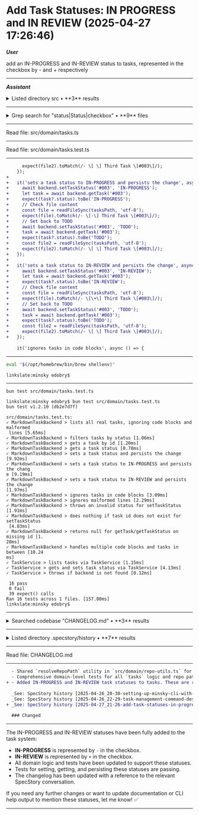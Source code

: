 <!-- Generated by SpecStory -->

# Add Task Statuses: IN PROGRESS and IN REVIEW (2025-04-27 17:26:46)

_**User**_

add an IN-PROGRESS and IN-REVIEW status to tasks, represented in the checkbox by - and + respectively

---

_**Assistant**_

<details>
            <summary>Listed directory src • **3** results</summary>
        
| Name |
|-------|
| 📄 `cli.ts` |
| 📁 `domain` |
| 📁 `commands` |

</details>

---

<details>
            <summary>Grep search for "status|Status|checkbox" • **9** files</summary>
        
| File | Line | Match |
|------|------|-------|
| `file:///Users/edobry/Projects/minsky/src/domain/git.ts` | L159 | ``git -C ${workdir} diff --name-status ${mergeBase} ${branch}`` |
| `file:///Users/edobry/Projects/minsky/src/domain/tasks.ts` | L12 | `status: string;` |
| `file:///Users/edobry/Projects/minsky/src/domain/tasks.ts` | L19 | `getTaskStatus(id: string): Promise<string | null>;` |
| `file:///Users/edobry/Projects/minsky/src/domain/tasks.ts` | L20 | `setTaskStatus(id: string, status: string): Promise<void>;` |
| `file:///Users/edobry/Projects/minsky/src/domain/tasks.ts` | L24 | `status?: string;` |
| `file:///Users/edobry/Projects/minsky/src/domain/tasks.ts` | L27 | `// Task status constants and checkbox mapping` |
| `file:///Users/edobry/Projects/minsky/src/domain/tasks.ts` | L28 | `export const TASK_STATUS = {` |
| `file:///Users/edobry/Projects/minsky/src/domain/tasks.ts` | L35 | `export type TaskStatus = typeof TASK_STATUS[keyof typeof TASK_STATUS];` |
| `file:///Users/edobry/Projects/minsky/src/domain/tasks.ts` | L37 | `export const TASK_STATUS_CHECKBOX: Record<string, string> = {` |
| `file:///Users/edobry/Projects/minsky/src/domain/tasks.ts` | L38 | `[TASK_STATUS.TODO]: ' ',` |
| `file:///Users/edobry/Projects/minsky/src/domain/tasks.ts` | L39 | `[TASK_STATUS.DONE]: 'x',` |
| `file:///Users/edobry/Projects/minsky/src/domain/tasks.ts` | L40 | `[TASK_STATUS.IN_PROGRESS]: '-',` |
| `file:///Users/edobry/Projects/minsky/src/domain/tasks.ts` | L41 | `[TASK_STATUS.IN_REVIEW]: '+',` |
| `file:///Users/edobry/Projects/minsky/src/domain/tasks.ts` | L44 | `export const CHECKBOX_TO_STATUS: Record<string, TaskStatus> = {` |
| `file:///Users/edobry/Projects/minsky/src/domain/tasks.ts` | L45 | `' ': TASK_STATUS.TODO,` |
| `file:///Users/edobry/Projects/minsky/src/domain/tasks.ts` | L46 | `'x': TASK_STATUS.DONE,` |
| `file:///Users/edobry/Projects/minsky/src/domain/tasks.ts` | L47 | `'-': TASK_STATUS.IN_PROGRESS,` |
| `file:///Users/edobry/Projects/minsky/src/domain/tasks.ts` | L48 | `'+': TASK_STATUS.IN_REVIEW,` |
| `file:///Users/edobry/Projects/minsky/src/domain/tasks.ts` | L62 | `if (options?.status) {` |
| `file:///Users/edobry/Projects/minsky/src/domain/tasks.ts` | L63 | `return tasks.filter(task => task.status === options.status);` |
| `file:///Users/edobry/Projects/minsky/src/domain/tasks.ts` | L74 | `async getTaskStatus(id: string): Promise<string | null> {` |
| `file:///Users/edobry/Projects/minsky/src/domain/tasks.ts` | L76 | `return task ? task.status : null;` |
| `file:///Users/edobry/Projects/minsky/src/domain/tasks.ts` | L79 | `async setTaskStatus(id: string, status: string): Promise<void> {` |
| `file:///Users/edobry/Projects/minsky/src/domain/tasks.ts` | L80 | `if (!Object.values(TASK_STATUS).includes(status as TaskStatus)) {` |
| `file:///Users/edobry/Projects/minsky/src/domain/tasks.ts` | L81 | `throw new Error(`Status must be one of: ${Object.values(TASK_STATUS).join(', ')}`);` |
| `file:///Users/edobry/Projects/minsky/src/domain/tasks.ts` | L85 | `const newStatusChar = TASK_STATUS_CHECKBOX[status];` |
| `file:///Users/edobry/Projects/minsky/src/domain/tasks.ts` | L95 | `// Replace only the first checkbox in the line` |
| `file:///Users/edobry/Projects/minsky/src/domain/tasks.ts` | L96 | `return line.replace(/^(\s*- \[)( |x|\-|\+)(\])/, `$1${newStatusChar}$3`);` |
| `file:///Users/edobry/Projects/minsky/src/domain/tasks.ts` | L120 | `const checkbox = match[1];` |
| `file:///Users/edobry/Projects/minsky/src/domain/tasks.ts` | L124 | `const status = CHECKBOX_TO_STATUS[checkbox as keyof typeof CHECKBOX_TO_STATUS] || TASK_STATUS.TODO;` |
| `file:///Users/edobry/Projects/minsky/src/domain/tasks.ts` | L139 | `tasks.push({ id, title, status, description: description.trim() });` |
| `file:///Users/edobry/Projects/minsky/src/domain/tasks.ts` | L168 | `async getTaskStatus(id: string): Promise<string | null> {` |
| `file:///Users/edobry/Projects/minsky/src/domain/tasks.ts` | L174 | `async setTaskStatus(id: string, status: string): Promise<void> {` |
| `file:///Users/edobry/Projects/minsky/src/domain/tasks.ts` | L213 | `async getTaskStatus(id: string): Promise<string | null> {` |
| `file:///Users/edobry/Projects/minsky/src/domain/tasks.ts` | L214 | `return this.currentBackend.getTaskStatus(id);` |
| `file:///Users/edobry/Projects/minsky/src/domain/tasks.ts` | L217 | `async setTaskStatus(id: string, status: string): Promise<void> {` |
| `file:///Users/edobry/Projects/minsky/src/domain/tasks.ts` | L218 | `return this.currentBackend.setTaskStatus(id, status);` |
| `file:///Users/edobry/Projects/minsky/src/domain/tasks.test.ts` | L52 | `it('filters tasks by status', async () => {` |
| `file:///Users/edobry/Projects/minsky/src/domain/tasks.test.ts` | L53 | `const done = await backend.listTasks({ status: 'DONE' });` |
| `file:///Users/edobry/Projects/minsky/src/domain/tasks.test.ts` | L56 | `const todo = await backend.listTasks({ status: 'TODO' });` |
| `file:///Users/edobry/Projects/minsky/src/domain/tasks.test.ts` | L68 | `it('gets a task status', async () => {` |
| `file:///Users/edobry/Projects/minsky/src/domain/tasks.test.ts` | L69 | `expect(await backend.getTaskStatus('#002')).toBe('DONE');` |
| `file:///Users/edobry/Projects/minsky/src/domain/tasks.test.ts` | L70 | `expect(await backend.getTaskStatus('#003')).toBe('TODO');` |
| `file:///Users/edobry/Projects/minsky/src/domain/tasks.test.ts` | L73 | `it('sets a task status and persists the change', async () => {` |
| `file:///Users/edobry/Projects/minsky/src/domain/tasks.test.ts` | L74 | `await backend.setTaskStatus('#003', 'DONE');` |
| `file:///Users/edobry/Projects/minsky/src/domain/tasks.test.ts` | L76 | `expect(task?.status).toBe('DONE');` |
| `file:///Users/edobry/Projects/minsky/src/domain/tasks.test.ts` | L81 | `await backend.setTaskStatus('#003', 'TODO');` |
| `file:///Users/edobry/Projects/minsky/src/domain/tasks.test.ts` | L83 | `expect(task?.status).toBe('TODO');` |
| `file:///Users/edobry/Projects/minsky/src/domain/tasks.test.ts` | L99 | `it('throws on invalid status for setTaskStatus', async () => {` |
| `file:///Users/edobry/Projects/minsky/src/domain/tasks.test.ts` | L100 | `await expect(backend.setTaskStatus('#001', 'INVALID')).rejects.toThrow();` |
| `file:///Users/edobry/Projects/minsky/src/domain/tasks.test.ts` | L103 | `it('does nothing if task id does not exist for setTaskStatus', async () => {` |
| `file:///Users/edobry/Projects/minsky/src/domain/tasks.test.ts` | L106 | `await backend.setTaskStatus('#999', 'DONE');` |
| `file:///Users/edobry/Projects/minsky/src/domain/tasks.test.ts` | L111 | `it('returns null for getTask/getTaskStatus on missing id', async () => {` |
| `file:///Users/edobry/Projects/minsky/src/domain/tasks.test.ts` | L113 | `expect(await backend.getTaskStatus('#999')).toBeNull();` |
| `file:///Users/edobry/Projects/minsky/src/domain/tasks.test.ts` | L150 | `it('gets and sets task status via TaskService', async () => {` |
| `file:///Users/edobry/Projects/minsky/src/domain/tasks.test.ts` | L151 | `expect(await service.getTaskStatus('#001')).toBe('TODO');` |
| `file:///Users/edobry/Projects/minsky/src/domain/tasks.test.ts` | L152 | `await service.setTaskStatus('#001', 'DONE');` |
| `file:///Users/edobry/Projects/minsky/src/domain/tasks.test.ts` | L153 | `expect(await service.getTaskStatus('#001')).toBe('DONE');` |
| `file:///Users/edobry/Projects/minsky/src/commands/tasks/list.ts` | L11 | `.option('-s, --status <status>', 'Filter tasks by status')` |
| `file:///Users/edobry/Projects/minsky/src/commands/tasks/list.ts` | L16 | `.action(async (options: { status?: string, backend?: string, session?: string, repo?: string, json?: boolean }) => {` |
| `file:///Users/edobry/Projects/minsky/src/commands/tasks/list.ts` | L24 | `status: options.status` |
| `file:///Users/edobry/Projects/minsky/src/commands/tasks/list.ts` | L39 | `console.log(`- ${task.id}: ${task.title} [${task.status}]`);` |
| `file:///Users/edobry/Projects/minsky/src/commands/tasks/index.ts` | L3 | `import { createStatusCommand } from './status';` |
| `file:///Users/edobry/Projects/minsky/src/commands/tasks/index.ts` | L11 | `tasks.addCommand(createStatusCommand());` |
| `file:///Users/edobry/Projects/minsky/src/commands/tasks/get.ts` | L37 | `console.log(`Status: ${task.status}`);` |
| `file:///Users/edobry/Projects/minsky/src/commands/tasks/status.ts` | L1 | `import { TaskService, TASK_STATUS } from '../../domain/tasks';` |
| `file:///Users/edobry/Projects/minsky/src/commands/tasks/status.ts` | L2 | `import type { TaskStatus } from '../../domain/tasks';` |
| `file:///Users/edobry/Projects/minsky/src/commands/tasks/status.ts` | L9 | `function createStatusGetCommand(): Command {` |
| `file:///Users/edobry/Projects/minsky/src/commands/tasks/status.ts` | L11 | `.description('Get the status of a task')` |
| `file:///Users/edobry/Projects/minsky/src/commands/tasks/status.ts` | L23 | `const status = await taskService.getTaskStatus(taskId);` |
| `file:///Users/edobry/Projects/minsky/src/domain/tasks.ts` | L12 | `status: string;` |
| `file:///Users/edobry/Projects/minsky/src/domain/tasks.ts` | L19 | `getTaskStatus(id: string): Promise<string | null>;` |
| `file:///Users/edobry/Projects/minsky/src/domain/tasks.ts` | L20 | `setTaskStatus(id: string, status: string): Promise<void>;` |
| `file:///Users/edobry/Projects/minsky/src/domain/tasks.ts` | L24 | `status?: string;` |
| `file:///Users/edobry/Projects/minsky/src/domain/tasks.ts` | L27 | `// Task status constants and checkbox mapping` |
| `file:///Users/edobry/Projects/minsky/src/domain/tasks.ts` | L28 | `export const TASK_STATUS = {` |
| `file:///Users/edobry/Projects/minsky/src/domain/tasks.ts` | L35 | `export type TaskStatus = typeof TASK_STATUS[keyof typeof TASK_STATUS];` |
| `file:///Users/edobry/Projects/minsky/src/domain/tasks.ts` | L37 | `export const TASK_STATUS_CHECKBOX: Record<string, string> = {` |
| `file:///Users/edobry/Projects/minsky/src/domain/tasks.ts` | L38 | `[TASK_STATUS.TODO]: ' ',` |
| `file:///Users/edobry/Projects/minsky/src/domain/tasks.ts` | L39 | `[TASK_STATUS.DONE]: 'x',` |
| `file:///Users/edobry/Projects/minsky/src/domain/tasks.ts` | L40 | `[TASK_STATUS.IN_PROGRESS]: '-',` |
| `file:///Users/edobry/Projects/minsky/src/domain/tasks.ts` | L41 | `[TASK_STATUS.IN_REVIEW]: '+',` |
| `file:///Users/edobry/Projects/minsky/src/domain/tasks.ts` | L44 | `export const CHECKBOX_TO_STATUS: Record<string, TaskStatus> = {` |
| `file:///Users/edobry/Projects/minsky/src/domain/tasks.ts` | L45 | `' ': TASK_STATUS.TODO,` |
| `file:///Users/edobry/Projects/minsky/src/domain/tasks.ts` | L46 | `'x': TASK_STATUS.DONE,` |
| `file:///Users/edobry/Projects/minsky/src/domain/tasks.ts` | L47 | `'-': TASK_STATUS.IN_PROGRESS,` |
| `file:///Users/edobry/Projects/minsky/src/domain/tasks.ts` | L48 | `'+': TASK_STATUS.IN_REVIEW,` |
| `file:///Users/edobry/Projects/minsky/src/domain/tasks.ts` | L62 | `if (options?.status) {` |
| `file:///Users/edobry/Projects/minsky/src/domain/tasks.ts` | L63 | `return tasks.filter(task => task.status === options.status);` |
| `file:///Users/edobry/Projects/minsky/src/domain/tasks.ts` | L74 | `async getTaskStatus(id: string): Promise<string | null> {` |
| `file:///Users/edobry/Projects/minsky/src/domain/tasks.ts` | L76 | `return task ? task.status : null;` |
| `file:///Users/edobry/Projects/minsky/src/domain/tasks.ts` | L79 | `async setTaskStatus(id: string, status: string): Promise<void> {` |
| `file:///Users/edobry/Projects/minsky/src/domain/tasks.ts` | L80 | `if (!Object.values(TASK_STATUS).includes(status as TaskStatus)) {` |
| `file:///Users/edobry/Projects/minsky/src/domain/tasks.ts` | L81 | `throw new Error(`Status must be one of: ${Object.values(TASK_STATUS).join(', ')}`);` |
| `file:///Users/edobry/Projects/minsky/src/domain/tasks.ts` | L85 | `const newStatusChar = TASK_STATUS_CHECKBOX[status];` |
| `file:///Users/edobry/Projects/minsky/src/domain/tasks.ts` | L95 | `// Replace only the first checkbox in the line` |
| `file:///Users/edobry/Projects/minsky/src/domain/tasks.ts` | L96 | `return line.replace(/^(\s*- \[)( |x|\-|\+)(\])/, `$1${newStatusChar}$3`);` |
| `file:///Users/edobry/Projects/minsky/src/domain/tasks.ts` | L120 | `const checkbox = match[1];` |
| `file:///Users/edobry/Projects/minsky/src/domain/tasks.ts` | L124 | `const status = CHECKBOX_TO_STATUS[checkbox as keyof typeof CHECKBOX_TO_STATUS] || TASK_STATUS.TODO;` |
| `file:///Users/edobry/Projects/minsky/src/domain/tasks.ts` | L139 | `tasks.push({ id, title, status, description: description.trim() });` |
| `file:///Users/edobry/Projects/minsky/src/domain/tasks.ts` | L168 | `async getTaskStatus(id: string): Promise<string | null> {` |
| `file:///Users/edobry/Projects/minsky/src/domain/tasks.ts` | L174 | `async setTaskStatus(id: string, status: string): Promise<void> {` |
| `file:///Users/edobry/Projects/minsky/src/domain/tasks.ts` | L213 | `async getTaskStatus(id: string): Promise<string | null> {` |
| `file:///Users/edobry/Projects/minsky/src/domain/tasks.ts` | L214 | `return this.currentBackend.getTaskStatus(id);` |
| `file:///Users/edobry/Projects/minsky/src/domain/tasks.ts` | L217 | `async setTaskStatus(id: string, status: string): Promise<void> {` |
| `file:///Users/edobry/Projects/minsky/src/domain/tasks.ts` | L218 | `return this.currentBackend.setTaskStatus(id, status);` |
| `file:///Users/edobry/Projects/minsky/src/commands/tasks/status.ts` | L1 | `import { TaskService, TASK_STATUS } from '../../domain/tasks';` |
| `file:///Users/edobry/Projects/minsky/src/commands/tasks/status.ts` | L2 | `import type { TaskStatus } from '../../domain/tasks';` |
| `file:///Users/edobry/Projects/minsky/src/commands/tasks/status.ts` | L9 | `function createStatusGetCommand(): Command {` |
| `file:///Users/edobry/Projects/minsky/src/commands/tasks/status.ts` | L11 | `.description('Get the status of a task')` |
| `file:///Users/edobry/Projects/minsky/src/commands/tasks/status.ts` | L23 | `const status = await taskService.getTaskStatus(taskId);` |
| `file:///Users/edobry/Projects/minsky/src/commands/tasks/status.ts` | L24 | `if (status === null) {` |
| `file:///Users/edobry/Projects/minsky/src/commands/tasks/status.ts` | L29 | `console.log(`Status for task ${taskId}: ${status}`);` |
| `file:///Users/edobry/Projects/minsky/src/commands/tasks/status.ts` | L31 | `console.error('Error getting task status:', error);` |
| `file:///Users/edobry/Projects/minsky/src/commands/tasks/status.ts` | L37 | `function createStatusSetCommand(): Command {` |
| `file:///Users/edobry/Projects/minsky/src/commands/tasks/status.ts` | L39 | `.description('Set the status of a task')` |
| `file:///Users/edobry/Projects/minsky/src/commands/tasks/status.ts` | L41 | `.argument('<status>', `New status (${Object.values(TASK_STATUS).join(', ')})`)` |
| `file:///Users/edobry/Projects/minsky/src/commands/tasks/status.ts` | L45 | `.action(async (taskId: string, status: string, options: { backend?: string, session?: string, repo?: string }) => {` |
| `file:///Users/edobry/Projects/minsky/src/commands/tasks/status.ts` | L47 | `if (!Object.values(TASK_STATUS).includes(status)) {` |
| `file:///Users/edobry/Projects/minsky/src/commands/tasks/status.ts` | L48 | `console.error(`\nInvalid status: '${status}'.\nValid options are: ${Object.values(TASK_STATUS).join(', ')}\nExample: minsky tasks status set #001 DONE\n`);` |
| `file:///Users/edobry/Projects/minsky/src/commands/tasks/status.ts` | L63 | `await taskService.setTaskStatus(taskId, status as TaskStatus);` |
| `file:///Users/edobry/Projects/minsky/src/commands/tasks/status.ts` | L64 | `console.log(`Status for task ${taskId} updated to: ${status}`);` |
| `file:///Users/edobry/Projects/minsky/src/commands/tasks/status.ts` | L67 | `console.error('Error setting task status:', msg);` |
| `file:///Users/edobry/Projects/minsky/src/commands/tasks/status.ts` | L73 | `export function createStatusCommand(): Command {` |
| `file:///Users/edobry/Projects/minsky/src/commands/tasks/status.ts` | L74 | `const statusCommand = new Command('status')` |
| `file:///Users/edobry/Projects/minsky/src/commands/tasks/status.ts` | L75 | `.description('Manage task status');` |
| `file:///Users/edobry/Projects/minsky/src/commands/tasks/status.ts` | L77 | `statusCommand.addCommand(createStatusGetCommand());` |
| `file:///Users/edobry/Projects/minsky/src/commands/tasks/status.ts` | L78 | `statusCommand.addCommand(createStatusSetCommand());` |
| `file:///Users/edobry/Projects/minsky/src/commands/tasks/status.ts` | L80 | `return statusCommand;` |

</details>

---

Read file: src/domain/tasks.ts

---

Read file: src/domain/tasks.test.ts

---

```diff
      expect(file2).toMatch(/- \[ \] Third Task \[#003\]/);
    });
+ 
+   it('sets a task status to IN-PROGRESS and persists the change', async () => {
+     await backend.setTaskStatus('#003', 'IN-PROGRESS');
+     let task = await backend.getTask('#003');
+     expect(task?.status).toBe('IN-PROGRESS');
+     // Check file content
+     const file = readFileSync(tasksPath, 'utf-8');
+     expect(file).toMatch(/- \[-\] Third Task \[#003\]/);
+     // Set back to TODO
+     await backend.setTaskStatus('#003', 'TODO');
+     task = await backend.getTask('#003');
+     expect(task?.status).toBe('TODO');
+     const file2 = readFileSync(tasksPath, 'utf-8');
+     expect(file2).toMatch(/- \[ \] Third Task \[#003\]/);
+   });
+ 
+   it('sets a task status to IN-REVIEW and persists the change', async () => {
+     await backend.setTaskStatus('#003', 'IN-REVIEW');
+     let task = await backend.getTask('#003');
+     expect(task?.status).toBe('IN-REVIEW');
+     // Check file content
+     const file = readFileSync(tasksPath, 'utf-8');
+     expect(file).toMatch(/- \[\+\] Third Task \[#003\]/);
+     // Set back to TODO
+     await backend.setTaskStatus('#003', 'TODO');
+     task = await backend.getTask('#003');
+     expect(task?.status).toBe('TODO');
+     const file2 = readFileSync(tasksPath, 'utf-8');
+     expect(file2).toMatch(/- \[ \] Third Task \[#003\]/);
+   });
  
    it('ignores tasks in code blocks', async () => {
```

---

```bash
eval "$(/opt/homebrew/bin/brew shellenv)"
```

```
linkslate:minsky edobry$ 

```

---

```bash
bun test src/domain/tasks.test.ts
```

```
linkslate:minsky edobry$ bun test src/domain/tasks.test.ts
bun test v1.2.10 (db2e7d7f)

src/domain/tasks.test.ts:
✓ MarkdownTaskBackend > lists all real tasks, ignoring code blocks and malformed
 lines [5.65ms]
✓ MarkdownTaskBackend > filters tasks by status [1.06ms]
✓ MarkdownTaskBackend > gets a task by id [1.20ms]
✓ MarkdownTaskBackend > gets a task status [0.78ms]
✓ MarkdownTaskBackend > sets a task status and persists the change [9.92ms]
✓ MarkdownTaskBackend > sets a task status to IN-PROGRESS and persists the chang
e [9.19ms]
✓ MarkdownTaskBackend > sets a task status to IN-REVIEW and persists the change 
[1.97ms]
✓ MarkdownTaskBackend > ignores tasks in code blocks [3.09ms]
✓ MarkdownTaskBackend > ignores malformed lines [2.29ms]
✓ MarkdownTaskBackend > throws on invalid status for setTaskStatus [1.91ms]
✓ MarkdownTaskBackend > does nothing if task id does not exist for setTaskStatus
 [4.83ms]
✓ MarkdownTaskBackend > returns null for getTask/getTaskStatus on missing id [1.
28ms]
✓ MarkdownTaskBackend > handles multiple code blocks and tasks in between [10.24
ms]
✓ TaskService > lists tasks via TaskService [1.15ms]
✓ TaskService > gets and sets task status via TaskService [4.13ms]
✓ TaskService > throws if backend is not found [0.12ms]

 16 pass
 0 fail
 39 expect() calls
Ran 16 tests across 1 files. [157.00ms]
linkslate:minsky edobry$
```

---

<details>
            <summary>Searched codebase "CHANGELOG.md" • **3** results</summary>
        
| File |
|------|
| `undefined` |
| `undefined` |
| `undefined` |

</details>

---

<details>
            <summary>Listed directory .specstory/history • **7** results</summary>
        
| Name |
|-------|
| 📄 `2025-04-27_21-26-add-task-statuses-in-progress-and-in-review.md` |
| 📄 `2025-04-27_19-33-update-tasks-list-commands-for-json-output.md` |
| 📄 `2025-04-27_20-11-enhancing-session-commands-for-directory-management.md` |
| 📄 `2025-04-27_19-26-enhancing-minsky-cli-task-id-for-session-start.md` |
| 📄 `2025-04-26_23-34-fixing-changelog-duplicates-and-references.md` |
| 📄 `2025-04-26_22-29-task-management-command-design.md` |
| 📄 `2025-04-26_20-30-setting-up-minsky-cli-with-bun.md` |

</details>

---

Read file: CHANGELOG.md

---

```diff
  - Shared `resolveRepoPath` utility in `src/domain/repo-utils.ts` for resolving repo paths from CLI options, session DB, or git context
  - Comprehensive domain-level tests for all `tasks` logic and repo path resolution
+ - Added IN-PROGRESS and IN-REVIEW task statuses to tasks. These are represented in markdown checklists by `-` (IN-PROGRESS) and `+` (IN-REVIEW), respectively. All domain logic and tests updated accordingly.
  
  _See: SpecStory history [2025-04-26_20-30-setting-up-minsky-cli-with-bun](.specstory/history/2025-04-26_20-30-setting-up-minsky-cli-with-bun.md) for project setup, CLI, and domain/command organization._
  _See: SpecStory history [2025-04-26_22-29-task-management-command-design](.specstory/history/2025-04-26_22-29-task-management-command-design.md) for task management and tasks command._
+ _See: SpecStory history [2025-04-27_21-26-add-task-statuses-in-progress-and-in-review](.specstory/history/2025-04-27_21-26-add-task-statuses-in-progress-and-in-review.md) for details on status additions._
  
  ### Changed
```

---

The IN-PROGRESS and IN-REVIEW statuses have been fully added to the task system:

- **IN-PROGRESS** is represented by `-` in the checkbox.
- **IN-REVIEW** is represented by `+` in the checkbox.
- All domain logic and tests have been updated to support these statuses.
- Tests for setting, getting, and persisting these statuses are passing.
- The changelog has been updated with a reference to the relevant SpecStory conversation.

If you need any further changes or want to update documentation or CLI help output to mention these statuses, let me know! ✅

---


